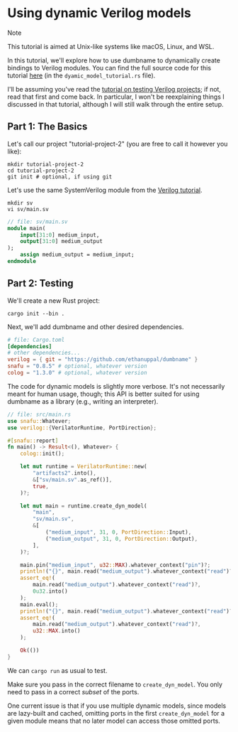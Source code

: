 
# Using dynamic Verilog models

> [!NOTE]
> This tutorial is aimed at Unix-like systems like macOS, Linux, and WSL.

In this tutorial, we'll explore how to use dumbname to dynamically create
bindings to Verilog modules.
You can find the full source code for this tutorial [here](../verilog-support/example-project/) (in the `dyamic_model_tutorial.rs` file).

I'll be assuming you've read the [tutorial on testing Verilog projects](./testing_verilog.md); if not, read that first and come back.
In particular, I won't be reexplaining things I discussed in that tutorial,
although I will still walk through the entire setup.

## Part 1: The Basics

Let's call our project "tutorial-project-2" (you are free to call it however you
like):
```shell
mkdir tutorial-project-2
cd tutorial-project-2
git init # optional, if using git
```

Let's use the same SystemVerilog module from the [Verilog tutorial](./testing_verilog.md).
```shell
mkdir sv
vi sv/main.sv
```

```systemverilog
// file: sv/main.sv
module main(
    input[31:0] medium_input,
    output[31:0] medium_output
);
    assign medium_output = medium_input;
endmodule
```

## Part 2: Testing

We'll create a new Rust project:
```shell
cargo init --bin .
```

Next, we'll add dumbname and other desired dependencies.
```toml
# file: Cargo.toml
[dependencies]
# other dependencies...
verilog = { git = "https://github.com/ethanuppal/dumbname" }
snafu = "0.8.5" # optional, whatever version
colog = "1.3.0" # optional, whatever version
```

The code for dynamic models is slightly more verbose.
It's not necessarily meant for human usage, though; this API is better suited for
using dumbname as a library (e.g., writing an interpreter).

```rust
// file: src/main.rs
use snafu::Whatever;
use verilog::{VerilatorRuntime, PortDirection};

#[snafu::report]
fn main() -> Result<(), Whatever> {
    colog::init();

    let mut runtime = VerilatorRuntime::new(
        "artifacts2".into(),
        &["sv/main.sv".as_ref()],
        true,
    )?;

    let mut main = runtime.create_dyn_model(
        "main",
        "sv/main.sv",
        &[
            ("medium_input", 31, 0, PortDirection::Input),
            ("medium_output", 31, 0, PortDirection::Output),
        ],
    )?;

    main.pin("medium_input", u32::MAX).whatever_context("pin")?;
    println!("{}", main.read("medium_output").whatever_context("read")?);
    assert_eq!(
        main.read("medium_output").whatever_context("read")?,
        0u32.into()
    );
    main.eval();
    println!("{}", main.read("medium_output").whatever_context("read")?);
    assert_eq!(
        main.read("medium_output").whatever_context("read")?,
        u32::MAX.into()
    );

    Ok(())
}
```

We can `cargo run` as usual to test.

Make sure you pass in the correct filename to `create_dyn_model`.
You only need to pass in a correct _subset_ of the ports.

One current issue is that if you use multiple dynamic models, since models are
lazy-built and cached, omitting ports in the first `create_dyn_model` for a
given module means that no later model can access those omitted ports.
